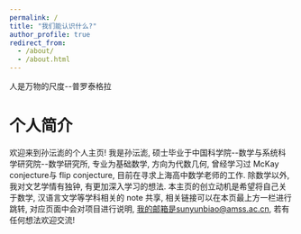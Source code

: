 ```yaml
---
permalink: /
title: "我们能认识什么?"
author_profile: true
redirect_from: 
  - /about/
  - /about.html
---
```


人是万物的尺度--普罗泰格拉

个人简介
====
欢迎来到孙沄滮的个人主页! 我是孙沄滮, 硕士毕业于中国科学院--数学与系统科学研究院--数学研究所, 专业为基础数学, 方向为代数几何, 曾经学习过 McKay conjecture与 flip conjecture, 目前在寻求上海高中数学老师的工作. 除数学以外, 我对文艺学情有独钟, 有更加深入学习的想法. 本主页的创立动机是希望将自己关于数学, 汉语言文学等学科相关的 note 共享, 相关链接可以在本页最上方一栏进行跳转, 对应页面中会对项目进行说明, 我的邮箱是sunyunbiao@amss.ac.cn, 若有任何想法欢迎交流!

